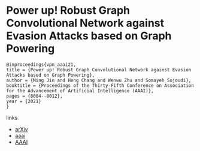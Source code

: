 # Power up! Robust Graph Convolutional Network against Evasion Attacks based on Graph Powering

```
@inproceedings{vpn_aaai21,
title = {Power up! Robust Graph Convolutional Network against Evasion Attacks based on Graph Powering},
author = {Ming Jin and Heng Chang and Wenwu Zhu and Somayeh Sojoudi},
booktitle = {Proceedings of the Thirty-Fifth Conference on Association for the Advancement of Artificial Intelligence (AAAI)},
pages = {8004--8012},
year = {2021}
}
```

links
- [arXiv](https://arxiv.org/abs/1905.10029)
- [aaai](https://www.aaai.org/AAAI21Papers/AAAI-9870.JinM.pdf)
- [AAAI](https://ojs.aaai.org/index.php/AAAI/article/view/16976)
